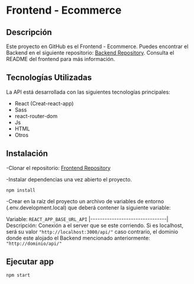 # Frontend - Ecommerce 

## Descripción
Este proyecto en GitHub es el Frontend - Ecommerce.
Puedes encontrar el Backend en el siguiente repositorio: [Backend Repository](https://github.com/enzoferrarini/D_Integrador_P3_Bootcamp_Full_Stack_EIT_Backend.git). Consulta el README del frontend para más información.

## Tecnologías Utilizadas
La API está desarrollada con las siguientes tecnologías principales:
- React (Creat-react-app)
- Sass
- react-router-dom
- Js
- HTML
- Otros

## Instalación

-Clonar el repositorio:
[Frontend Repository](https://github.com/enzoferrarini/D_Integrador_P3_Bootcamp_Full_Stack_EIT_Frontend.git)

-Instalar dependencias una vez abierto el proyecto.
```
npm install
```

-Crear en la raíz del proyecto un archivo de variables de entorno (.env.development.local) que deberá contener la siguiente variable:

Variable: `REACT_APP_BASE_URL_API`
|--------------------------------|
Descripción: Conexión a el server que se este corriendo. Si es localhost, será su valor `"http://localhost:3000/api/"` caso contrario, el dominio donde este alojado el Backend mencionado anteriormente:
`"http://dominio/api/"`

## Ejecutar app

```
npm start
```